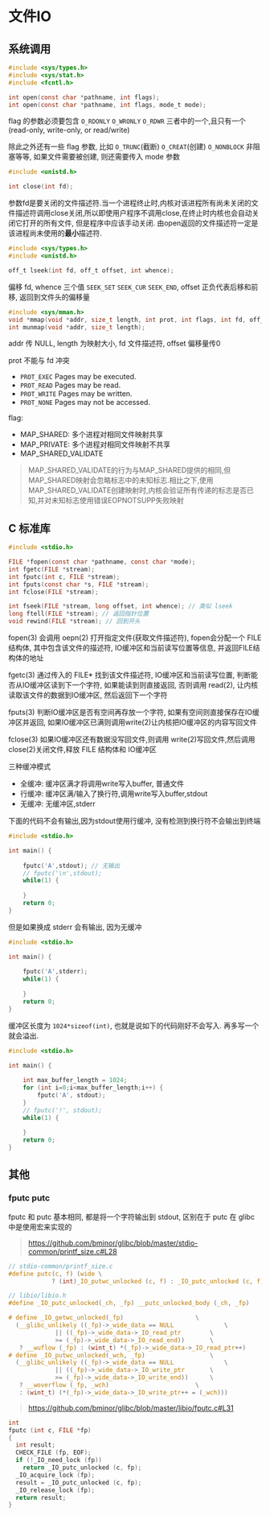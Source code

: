 
# 文件IO

## 系统调用

```c
#include <sys/types.h>
#include <sys/stat.h>
#include <fcntl.h>

int open(const char *pathname, int flags);
int open(const char *pathname, int flags, mode_t mode);
```

flag 的参数必须要包含 `O_RDONLY` `O_WRONLY` `O_RDWR` 三者中的一个,且只有一个(read-only, write-only, or read/write)

除此之外还有一些 flag 参数, 比如 `O_TRUNC`(截断) `O_CREAT`(创建) `O_NONBLOCK` 非阻塞等等, 如果文件需要被创建, 则还需要传入 mode 参数

```c
#include <unistd.h>

int close(int fd);
```

参数fd是要关闭的文件描述符.当一个进程终止时,内核对该进程所有尚未关闭的文件描述符调用close关闭,所以即使用户程序不调用close,在终止时内核也会自动关闭它打开的所有文件, 但是程序中应该手动关闭. 由open返回的文件描述符一定是该进程尚未使用的**最小**描述符.

```c
#include <sys/types.h>
#include <unistd.h>

off_t lseek(int fd, off_t offset, int whence);
```

偏移 fd, whence 三个值  `SEEK_SET` `SEEK_CUR` `SEEK_END`, offset 正负代表后移和前移, 返回到文件头的偏移量


```c
#include <sys/mman.h>
void *mmap(void *addr, size_t length, int prot, int flags, int fd, off_t offset);
int munmap(void *addr, size_t length);
```

addr 传 NULL, length 为映射大小, fd 文件描述符, offset 偏移量传0

prot 不能与 fd 冲突

- `PROT_EXEC`  Pages may be executed.
- `PROT_READ`  Pages may be read.
- `PROT_WRITE` Pages may be written.
- `PROT_NONE`  Pages may not be accessed.

flag:

- MAP_SHARED: 多个进程对相同文件映射共享
- MAP_PRIVATE: 多个进程对相同文件映射不共享
- MAP_SHARED_VALIDATE

> MAP_SHARED_VALIDATE的行为与MAP_SHARED提供的相同,但MAP_SHARED映射会忽略标志中的未知标志.相比之下,使用MAP_SHARED_VALIDATE创建映射时,内核会验证所有传递的标志是否已知,并对未知标志使用错误EOPNOTSUPP失败映射


## C 标准库

```c
#include <stdio.h>

FILE *fopen(const char *pathname, const char *mode);
int fgetc(FILE *stream);
int fputc(int c, FILE *stream);
int fputs(const char *s, FILE *stream);
int fclose(FILE *stream);

int fseek(FILE *stream, long offset, int whence); // 类似 lseek
long ftell(FILE *stream); // 返回指针位置
void rewind(FILE *stream); // 回到开头
```

fopen(3) 会调用 oepn(2) 打开指定文件(获取文件描述符), fopen会分配一个 FILE 结构体, 其中包含该文件的描述符, IO缓冲区和当前读写位置等信息, 并返回FILE结构体的地址

fgetc(3) 通过传入的 FILE* 找到该文件描述符, IO缓冲区和当前读写位置, 判断能否从IO缓冲区读到下一个字符, 如果能读到则直接返回, 否则调用 read(2), 让内核读取该文件的数据到IO缓冲区, 然后返回下一个字符

fputs(3) 判断IO缓冲区是否有空间再存放一个字符, 如果有空间则直接保存在IO缓冲区并返回, 如果IO缓冲区已满则调用write(2)让内核把IO缓冲区的内容写回文件

fclose(3) 如果IO缓冲区还有数据没写回文件,则调用 write(2)写回文件,然后调用close(2)关闭文件,释放 FILE 结构体和 IO缓冲区

三种缓冲模式

- 全缓冲: 缓冲区满才将调用write写入buffer, 普通文件
- 行缓冲: 缓冲区满/输入了换行符,调用write写入buffer,stdout
- 无缓冲: 无缓冲区,stderr

下面的代码不会有输出,因为stdout使用行缓冲, 没有检测到换行符不会输出到终端

```c
#include <stdio.h>

int main() {
    
    fputc('A',stdout); // 无输出
    // fputc('\n',stdout);
    while(1) {
        
    }
    return 0;
}
```

但是如果换成 stderr 会有输出, 因为无缓冲

```c
#include <stdio.h>

int main() {
    
    fputc('A',stderr);
    while(1) {
        
    }
    return 0;
}
```

缓冲区长度为 `1024*sizeof(int)`, 也就是说如下的代码刚好不会写入. 再多写一个就会溢出.

```c
#include <stdio.h>

int main() {
    
    int max_buffer_length = 1024;
    for (int i=0;i<max_buffer_length;i++) {
        fputc('A', stdout);
    }
    // fputc('!', stdout);
    while(1) {
        
    }
    return 0;
}
```




## 其他



### fputc putc

fputc 和 putc 基本相同, 都是将一个字符输出到 stdout, 区别在于 putc 在 glibc 中是使用宏来实现的

> https://github.com/bminor/glibc/blob/master/stdio-common/printf_size.c#L28

```c
// stdio-common/printf_size.c
#define putc(c, f) (wide \
		    ? (int)_IO_putwc_unlocked (c, f) : _IO_putc_unlocked (c, f))

// libio/libio.h
#define _IO_putc_unlocked(_ch, _fp) __putc_unlocked_body (_ch, _fp)

# define _IO_getwc_unlocked(_fp)					\
  (__glibc_unlikely ((_fp)->_wide_data == NULL				\
		     || ((_fp)->_wide_data->_IO_read_ptr		\
			 >= (_fp)->_wide_data->_IO_read_end))		\
   ? __wuflow (_fp) : (wint_t) *(_fp)->_wide_data->_IO_read_ptr++)
# define _IO_putwc_unlocked(_wch, _fp)					\
  (__glibc_unlikely ((_fp)->_wide_data == NULL				\
		     || ((_fp)->_wide_data->_IO_write_ptr		\
			 >= (_fp)->_wide_data->_IO_write_end))		\
   ? __woverflow (_fp, _wch)						\
   : (wint_t) (*(_fp)->_wide_data->_IO_write_ptr++ = (_wch)))
```

> https://github.com/bminor/glibc/blob/master/libio/fputc.c#L31

```c
int
fputc (int c, FILE *fp)
{
  int result;
  CHECK_FILE (fp, EOF);
  if (!_IO_need_lock (fp))
    return _IO_putc_unlocked (c, fp);
  _IO_acquire_lock (fp);
  result = _IO_putc_unlocked (c, fp);
  _IO_release_lock (fp);
  return result;
}
```